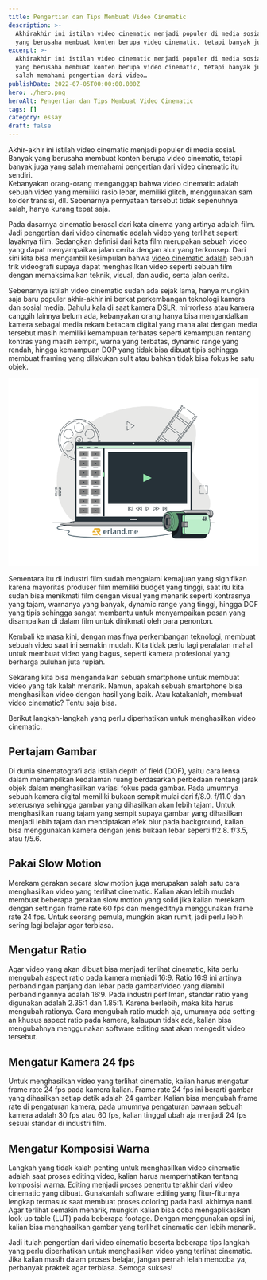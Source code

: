 ```yaml
---
title: Pengertian dan Tips Membuat Video Cinematic
description: >-
  Akhirakhir ini istilah video cinematic menjadi populer di media sosial. Banyak
  yang berusaha membuat konten berupa video cinematic, tetapi banyak juga yang…
excerpt: >-
  Akhirakhir ini istilah video cinematic menjadi populer di media sosial. Banyak
  yang berusaha membuat konten berupa video cinematic, tetapi banyak juga yang
  salah memahami pengertian dari video…
publishDate: 2022-07-05T00:00:00.000Z
hero: ./hero.png
heroAlt: Pengertian dan Tips Membuat Video Cinematic
tags: []
category: essay
draft: false
---
```


Akhir-akhir ini istilah video cinematic menjadi populer di media sosial. Banyak yang berusaha membuat konten berupa video cinematic, tetapi banyak juga yang salah memahami pengertian dari video cinematic itu sendiri.  
Kebanyakan orang-orang menganggap bahwa video cinematic adalah sebuah video yang memiliki rasio lebar, memiliki glitch, menggunakan sam kolder transisi, dll. Sebenarnya pernyataan tersebut tidak sepenuhnya salah, hanya kurang tepat saja.

Pada dasarnya cinematic berasal dari kata cinema yang artinya adalah film. Jadi pengertian dari video cinematic adalah video yang terlihat seperti layaknya film. Sedangkan definisi dari kata film merupakan sebuah video yang dapat menyampaikan jalan cerita dengan alur yang terkonsep. Dari sini kita bisa mengambil kesimpulan bahwa <a href="https://www.mldspot.com/trending/bikin-film-berkelas-cinematic-layar-lebar-dengan-5-tips-ini">video cinematic adalah</a> sebuah trik videografi supaya dapat menghasilkan video seperti sebuah film dengan memaksimalkan teknik, visual, dan audio, serta jalan cerita.

Sebenarnya istilah video cinematic sudah ada sejak lama, hanya mungkin saja baru populer akhir-akhir ini berkat perkembangan teknologi kamera dan sosial media. Dahulu kala di saat kamera DSLR, mirrorless atau kamera canggih lainnya belum ada, kebanyakan orang hanya bisa mengandalkan kamera sebagai media rekam betacam digital yang mana alat dengan media tersebut masih memiliki kemampuan terbatas seperti kemampuan rentang kontras yang masih sempit, warna yang terbatas, dynamic range yang rendah, hingga kemampuan DOP yang tidak bisa dibuat tipis sehingga membuat framing yang dilakukan sulit atau bahkan tidak bisa fokus ke satu objek.

![video cinematic](./images/video-cinematic.png)

Sementara itu di industri film sudah mengalami kemajuan yang signifikan karena mayoritas produser film memiliki budget yang tinggi, saat itu kita sudah bisa menikmati film dengan visual yang menarik seperti kontrasnya yang tajam, warnanya yang banyak, dynamic range yang tinggi, hingga DOF yang tipis sehingga sangat membantu untuk menyampaikan pesan yang disampaikan di dalam film untuk dinikmati oleh para penonton.

Kembali ke masa kini, dengan masifnya perkembangan teknologi, membuat sebuah video saat ini semakin mudah. Kita tidak perlu lagi peralatan mahal untuk membuat video yang bagus, seperti kamera profesional yang berharga puluhan juta rupiah.

Sekarang kita bisa mengandalkan sebuah smartphone untuk membuat video yang tak kalah menarik. Namun, apakah sebuah smartphone bisa menghasilkan video dengan hasil yang baik. Atau katakanlah, membuat video cinematic? Tentu saja bisa.

Berikut langkah-langkah yang perlu diperhatikan untuk menghasilkan video cinematic.

## Pertajam Gambar

Di dunia sinematografi ada istilah depth of field (DOF), yaitu cara lensa dalam menampilkan kedalaman ruang berdasarkan perbedaan rentang jarak objek dalam menghasilkan variasi fokus pada gambar. Pada umumnya sebuah kamera digital memiliki bukaan sempit mulai dari f/8.0. f/11.0 dan seterusnya sehingga gambar yang dihasilkan akan lebih tajam. Untuk menghasilkan ruang tajam yang sempit supaya gambar yang dihasilkan menjadi lebih tajam dan menciptakan efek blur pada background, kalian bisa menggunakan kamera dengan jenis bukaan lebar seperti f/2.8. f/3.5, atau f/5.6.

## Pakai Slow Motion

Merekam gerakan secara slow motion juga merupakan salah satu cara menghasilkan video yang terlihat cinematic. Kalian akan lebih mudah membuat beberapa gerakan slow motion yang solid jika kalian merekam dengan settingan frame rate 60 fps dan mengeditnya menggunakan frame rate 24 fps. Untuk seorang pemula, mungkin akan rumit, jadi perlu lebih sering lagi belajar agar terbiasa.

## Mengatur Ratio

Agar video yang akan dibuat bisa menjadi terlihat cinematic, kita perlu mengubah aspect ratio pada kamera menjadi 16:9. Ratio 16:9 ini artinya perbandingan panjang dan lebar pada gambar/video yang diambil perbandingannya adalah 16:9. Pada industri perfilman, standar ratio yang digunakan adalah 2.35:1 dan 1.85:1. Karena berlebih, maka kita harus mengubah rationya. Cara mengubah ratio mudah aja, umumnya ada setting-an khusus aspect ratio pada kamera, kalaupun tidak ada, kalian bisa mengubahnya menggunakan software editing saat akan mengedit video tersebut.

## Mengatur Kamera 24 fps

Untuk menghasilkan video yang terlihat cinematic, kalian harus mengatur frame rate 24 fps pada kamera kalian. Frame rate 24 fps ini berarti gambar yang dihasilkan setiap detik adalah 24 gambar. Kalian bisa mengubah frame rate di pengaturan kamera, pada umumnya pengaturan bawaan sebuah kamera adalah 30 fps atau 60 fps, kalian tinggal ubah aja menjadi 24 fps sesuai standar di industri film.

## Mengatur Komposisi Warna

Langkah yang tidak kalah penting untuk menghasilkan video cinematic adalah saat proses editing video, kalian harus memperhatikan tentang komposisi warna. Editing menjadi proses penentu terakhir dari video cinematic yang dibuat. Gunakanlah software editing yang fitur-fiturnya lengkap termasuk saat membuat proses coloring pada hasil akhirnya nanti. Agar terlihat semakin menarik, mungkin kalian bisa coba mengaplikasikan look up table (LUT) pada beberapa footage. Dengan menggunakan opsi ini, kalian bisa menghasilkan gambar yang terlihat cinematic dan lebih menarik.

Jadi itulah pengertian dari video cinematic beserta beberapa tips langkah yang perlu diperhatikan untuk menghasilkan video yang terlihat cinematic. Jika kalian masih dalam proses belajar, jangan pernah lelah mencoba ya, perbanyak praktek agar terbiasa. Semoga sukses!
